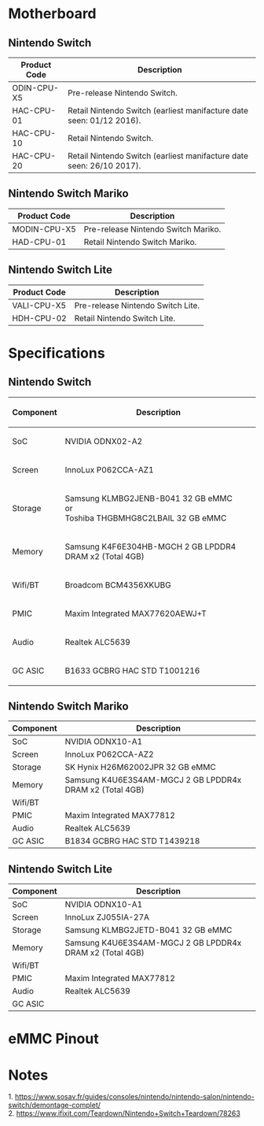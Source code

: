 # Motherboard

## Nintendo Switch

| Product Code | Description                                                          |
| ------------ | -------------------------------------------------------------------- |
| ODIN-CPU-X5  | Pre-release Nintendo Switch.                                         |
| HAC-CPU-01   | Retail Nintendo Switch (earliest manifacture date seen: 01/12 2016). |
| HAC-CPU-10   | Retail Nintendo Switch.                                              |
| HAC-CPU-20   | Retail Nintendo Switch (earliest manifacture date seen: 26/10 2017). |

## Nintendo Switch Mariko

| Product Code | Description                         |
| ------------ | ----------------------------------- |
| MODIN-CPU-X5 | Pre-release Nintendo Switch Mariko. |
| HAD-CPU-01   | Retail Nintendo Switch Mariko.      |

## Nintendo Switch Lite

| Product Code | Description                       |
| ------------ | --------------------------------- |
| VALI-CPU-X5  | Pre-release Nintendo Switch Lite. |
| HDH-CPU-02   | Retail Nintendo Switch Lite.      |

# Specifications

## Nintendo Switch

<table>
<thead>
<tr class="header">
<th><p>Component</p></th>
<th><p>Description</p></th>
</tr>
</thead>
<tbody>
<tr class="odd">
<td><p>SoC</p></td>
<td><p>NVIDIA ODNX02-A2</p></td>
</tr>
<tr class="even">
<td><p>Screen</p></td>
<td><p>InnoLux P062CCA-AZ1</p></td>
</tr>
<tr class="odd">
<td><p>Storage</p></td>
<td><p>Samsung KLMBG2JENB-B041 32 GB eMMC<br />
or<br />
Toshiba THGBMHG8C2LBAIL 32 GB eMMC</p></td>
</tr>
<tr class="even">
<td><p>Memory</p></td>
<td><p>Samsung K4F6E304HB-MGCH 2 GB LPDDR4 DRAM x2 (Total 4GB)</p></td>
</tr>
<tr class="odd">
<td><p>Wifi/BT</p></td>
<td><p>Broadcom BCM4356XKUBG</p></td>
</tr>
<tr class="even">
<td><p>PMIC</p></td>
<td><p>Maxim Integrated MAX77620AEWJ+T</p></td>
</tr>
<tr class="odd">
<td><p>Audio</p></td>
<td><p>Realtek ALC5639</p></td>
</tr>
<tr class="even">
<td><p>GC ASIC</p></td>
<td><p>B1633 GCBRG HAC STD T1001216</p></td>
</tr>
</tbody>
</table>

## Nintendo Switch Mariko

| Component | Description                                              |
| --------- | -------------------------------------------------------- |
| SoC       | NVIDIA ODNX10-A1                                         |
| Screen    | InnoLux P062CCA-AZ2                                      |
| Storage   | SK Hynix H26M62002JPR 32 GB eMMC                         |
| Memory    | Samsung K4U6E3S4AM-MGCJ 2 GB LPDDR4x DRAM x2 (Total 4GB) |
| Wifi/BT   |                                                          |
| PMIC      | Maxim Integrated MAX77812                                |
| Audio     | Realtek ALC5639                                          |
| GC ASIC   | B1834 GCBRG HAC STD T1439218                             |

## Nintendo Switch Lite

| Component | Description                                              |
| --------- | -------------------------------------------------------- |
| SoC       | NVIDIA ODNX10-A1                                         |
| Screen    | InnoLux ZJ055IA-27A                                      |
| Storage   | Samsung KLMBG2JETD-B041 32 GB eMMC                       |
| Memory    | Samsung K4U6E3S4AM-MGCJ 2 GB LPDDR4x DRAM x2 (Total 4GB) |
| Wifi/BT   |                                                          |
| PMIC      | Maxim Integrated MAX77812                                |
| Audio     | Realtek ALC5639                                          |
| GC ASIC   |                                                          |

# eMMC Pinout

# Notes

1\.
<https://www.sosav.fr/guides/consoles/nintendo/nintendo-salon/nintendo-switch/demontage-complet/>
</br> 2.
<https://www.ifixit.com/Teardown/Nintendo+Switch+Teardown/78263>
